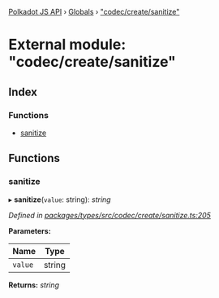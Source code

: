 [Polkadot JS API](../README.md) › [Globals](../globals.md) › ["codec/create/sanitize"](_codec_create_sanitize_.md)

# External module: "codec/create/sanitize"

## Index

### Functions

* [sanitize](_codec_create_sanitize_.md#sanitize)

## Functions

###  sanitize

▸ **sanitize**(`value`: string): *string*

*Defined in [packages/types/src/codec/create/sanitize.ts:205](https://github.com/polkadot-js/api/blob/382f7d75c/packages/types/src/codec/create/sanitize.ts#L205)*

**Parameters:**

Name | Type |
------ | ------ |
`value` | string |

**Returns:** *string*
